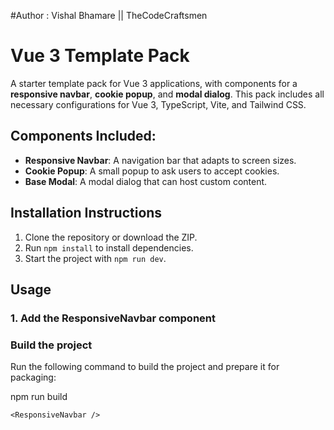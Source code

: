 #Author : Vishal Bhamare || TheCodeCraftsmen

# Vue 3 Template Pack

A starter template pack for Vue 3 applications, with components for a **responsive navbar**, **cookie popup**, and **modal dialog**. This pack includes all necessary configurations for Vue 3, TypeScript, Vite, and Tailwind CSS.

## Components Included:
- **Responsive Navbar**: A navigation bar that adapts to screen sizes.
- **Cookie Popup**: A small popup to ask users to accept cookies.
- **Base Modal**: A modal dialog that can host custom content.

## Installation Instructions

1. Clone the repository or download the ZIP.
2. Run `npm install` to install dependencies.
3. Start the project with `npm run dev`.

## Usage

### 1. Add the **ResponsiveNavbar** component

### **Build the project**  
   Run the following command to build the project and prepare it for packaging:

npm run build

```vue
<ResponsiveNavbar />
